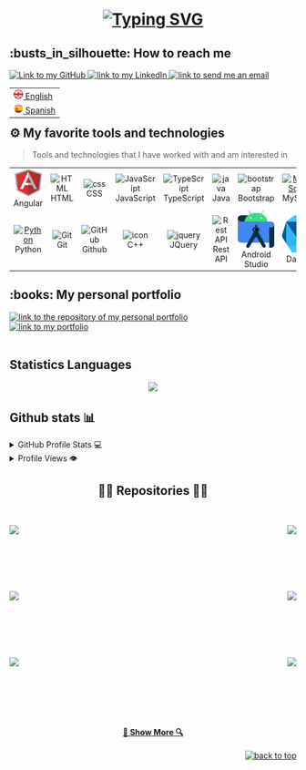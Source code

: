 <h1 align="center">
  <a href="https://git.io/typing-svg">
    <img
      src="https://readme-typing-svg.herokuapp.com?font=Fira+Code&pause=1000&repeat=false&width=435&lines=Hello+World!;I'm+Dani+👋&center=true&size=30"
      alt="Typing SVG" />
  </a>
</h1>

<h2>:busts_in_silhouette: How to reach me</h2>
<a href="https://github.com/MBDani">
  <img alt="Link to my GitHub"
    src="https://img.shields.io/github/followers/MBDani?style=for-the-badge&color=181717&logo=github&logoColor=181717&label=@MBDani"
    height="22px">
</a>
<a href="https://linkedin.com/in/merino-benito/">
  <img alt="link to my LinkedIn"
    src="https://img.shields.io/static/v1?label&message=/in/merino-benito&color=0A66C2&style=for-the-badge&logo=linkedin"
    height="22px" />
</a>
</a>
<a href="dani.mb999@gmail.com">
  <img alt="link to send me an email"
    src="https://img.shields.io/static/v1?label&message=dani.mb999@gmail.com&color=whitesmoke&style=for-the-badge&logo=gmail"
    height="22px" />
</a>
</br>

<table align="right">
  <tr>
    <td><a href="https://github.com/MBDani/MBDani/blob/main/README.md"><img src="./assets/uk-flag.png" alt="UK flag"
          width="17px"> English</a></td>
  </tr>
  <tr>
    <td><a href="https://github.com/MBDani/MBDani/blob/main/README-es.md"><img src="./assets/es-flag.png"
          alt="Spanish flag" width="17px"> Spanish</a></td>
  </tr>
</table>

## ⚙️ My favorite tools and technologies
> Tools and technologies that I have worked with and am interested in
<table>
  <tr>
    <td align="center" width="96">
      <img src="assets\angular.svg" width="48" height="48" alt="Angular" />
      <br>Angular
    </td>
    <td align="center" width="96">
      <img src="https://skillicons.dev/icons?i=html" width="48" height="48" alt="HTML" />
      <br>HTML
    </td>
    <td align="center" width="96">
      <img src="https://skillicons.dev/icons?i=css" width="48" height="48" alt="css" />
      <br>CSS
    </td>
    <td align="center" width="96">
      <img src="https://techstack-generator.vercel.app/js-icon.svg" width="65" height="65" alt="JavaScript" />
      <br>JavaScript
    </td>
    <td align="center" width="96">
      <img src="https://techstack-generator.vercel.app/ts-icon.svg" width="65" height="65" alt="TypeScript" />
      <br>TypeScript
    </td>
    <td align="center" width="96">
      <img src="https://techstack-generator.vercel.app/java-icon.svg" width="65" height="65" alt="java" />
      <br>Java
    </td>
    <td align="center" width="96">
      <img src="https://skillicons.dev/icons?i=bootstrap" width="48" height="48" alt="bootstrap" />
      <br>Bootstrap
    </td>
    <td align="center" width="96">
      <a href="#macropower-tech">
        <img src="https://techstack-generator.vercel.app/mysql-icon.svg" width="65" height="65" alt="MySql" />
      </a>
      <br>MySql
    </td>
  </tr>
  <tr>
    <td align="center" width="96">
      <a href="#macropower-tech">
        <img src="https://techstack-generator.vercel.app/python-icon.svg" width="65" height="65" alt="Python" />
      </a>
      <br>Python
    </td>
    <td align="center" width="96">
      <img src="https://user-images.githubusercontent.com/25181517/192108372-f71d70ac-7ae6-4c0d-8395-51d8870c2ef0.png"
        width="48" height="48" alt="Git" />
      <br>Git
    </td>
    <td align="center" width="96">
      <img src="https://techstack-generator.vercel.app/github-icon.svg" width="65" height="65" alt="GitHub" />
      <br>Github
    </td>
    <td align="center" width="96">
      <img src="https://techstack-generator.vercel.app/cpp-icon.svg" alt="icon" width="65" height="65" />
      <br>C++
    </td>
    <td align="center" width="96">
      <img src="https://skillicons.dev/icons?i=jquery" width="48" height="48" alt="jquery" />
      <br>JQuery
    </td>
    <td align="center" width="96">
      <img src="https://techstack-generator.vercel.app/restapi-icon.svg" width="65" height="65" alt="Rest API" />
      <br>Rest API
    </td>
    <td align="center" width="96">
      <img src="assets/android-studio.svg" width="65" height="65" alt="Android Studio" />
      <br>Android Studio
    </td>
    <td align="center" width="96">
      <img src="assets/dart.svg" width="65" height="65" alt="Dart" />
      <br>Dart
    </td>
  </tr>
  <tr>
  </tr>
</table>

<h2>:books: My personal portfolio</h2>
<a href="https://github.com/Carol42/portfolio">
  <img alt="link to the repository of my personal portfolio"
    src="https://github-readme-stats-carol42.vercel.app/api/pin/?username=Carol42&repo=portfolio&theme=midnight-purple&hide_border=true">
</a>
</br>
<a href="https://portfolio-carol42.vercel.app/">
  <img alt="link to my portfolio"
    src="https://img.shields.io/static/v1?label&message=open+portfolio&color=7E3ACE&style=for-the-badge" />
</a>
</br></br>

<h2> Statistics Languages </h2>
<p align="center">
  <img width="450em"
    src="https://github-readme-stats.vercel.app/api/top-langs/?username=MBDani&layout=compact&custom_title=Most%20used%20languages&langs_count=10&include_all_commits=true&hide_progress=false&hide_border=true&theme=dark&hide=">
</p>

## Github stats 📊

<details>
  <summary>GitHub Profile Stats 💻</summary>
  <br />
  <a href="https://github.com/MBDani/github-readme-stats"><img alt="MBDani's Github Stats"
      src="https://github-readme-stats.vercel.app/api/?username=MBDani&show_icons=true&count_private=true&theme=default&hide_border=true&bg_color=fff&title_color=00E676&icon_color=00E676"
      height="192px" /></a>
  <br />
</details>

<details>
  <summary>Profile Views 👁️</summary>
  <br />
  <img src="https://komarev.com/ghpvc/?username=MBDani&label=PROFILE+VIEWS&style=for-the-badge&color=brightgreen">
</details>

<h2 align="center">👨‍💻 Repositories 👨‍💻</h2>
<br>
<div width="100%" align="center">
  <a align="left" href="https://github.com/MBDani/Merino-Chess" title="Merino-Chess"><img align="left" height="115"
      src="https://github-readme-stats.vercel.app/api/pin/?username=MBDani&repo=Merino-Chess&theme=react&border_color=61dafb&border_radius=10"></a>

  <a align="right" href="https://github.com/MBDani/Control-Clientes" title="Control-Clientes"><img align="right"
      height="115"
      src="https://github-readme-stats.vercel.app/api/pin/?username=MBDani&repo=Control-Clientes&theme=react&border_color=61dafb&border_radius=10"></a>
</div>
<br /><br /><br /><br /><br /><br />
<div width="100%" align="center">
  <a align="left" href="https://github.com/MBDani/Captcha-Game" title="Captcha-Game"><img align="left" height="115"
      src="https://github-readme-stats.vercel.app/api/pin/?username=MBDani&repo=Captcha-Game&theme=react&border_color=61dafb&border_radius=10"></a>

  <a align="right" href="https://github.com/MBDani/Duck-Hunt-Android-Studio" title="Duck-Hunt-Android-Studio"><img
      align="right" height="115"
      src="https://github-readme-stats.vercel.app/api/pin/?username=MBDani&repo=Duck-Hunt-Android-Studio&theme=react&border_color=61dafb&border_radius=10"></a>
</div>
<br /><br /><br /><br /><br /><br />
<div width="100%" align="center">
  <a align="left" href="https://github.com/MBDani/TicTacToe-Android-Studio" title="TicTacToe-Android-Studio"><img
      align="left" height="115"
      src="https://github-readme-stats.vercel.app/api/pin/?username=MBDani&repo=TicTacToe-Android-Studio&theme=react&border_color=61dafb&border_radius=10"></a>

  <a align="right" href="https://github.com/MBDani/expenses_app" title="expenses_app"><img align="right" height="115"
      src="https://github-readme-stats.vercel.app/api/pin/?username=MBDani&repo=expenses_app&theme=react&border_color=61dafb&border_radius=10"></a>
</div>
<br /><br /><br /><br /><br /><br />

<h4 align="center">
  <a href="https://github.com/MBDani?tab=repositories" title="Show Repositories">🔎 Show More 🔍</a>
</h4>

<p align="right">
  <a href="#top">
    <img src="https://img.shields.io/static/v1?label&message=Back+to+top&color=2596BE&style=flat&logo" alt="back to top" 
  </a>
</p>